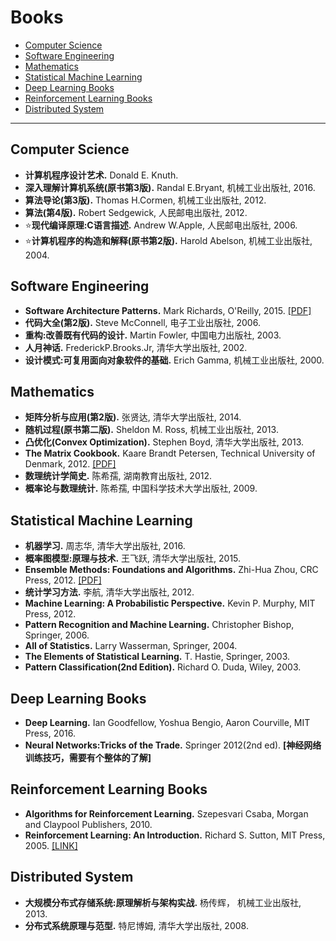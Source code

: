 # Books

- [Computer Science](#computer-science)
- [Software Engineering](#software-engineering)
- [Mathematics](#mathematics)
- [Statistical Machine Learning](#statistical-machine-learning)
- [Deep Learning Books](#deep-learning-books)
- [Reinforcement Learning Books](#reinforcement-learning-books)
- [Distributed System](#distributed-system)
  
--- ---

## Computer Science

- **计算机程序设计艺术.** Donald E. Knuth.
- **深入理解计算机系统(原书第3版).** Randal E.Bryant, 机械工业出版社, 2016.
- **算法导论(第3版).** Thomas H.Cormen, 机械工业出版社, 2012.
- **算法(第4版).** Robert Sedgewick, 人民邮电出版社, 2012.
- :star:**现代编译原理:C语言描述.** Andrew W.Apple, 人民邮电出版社, 2006.
- :star:**计算机程序的构造和解释(原书第2版).**  Harold Abelson, 机械工业出版社, 2004.

## Software Engineering

- **Software Architecture Patterns.** Mark Richards, O'Reilly, 2015. [[PDF]](http://www.oreilly.com/programming/free/files/software-architecture-patterns.pdf)
- **代码大全(第2版).** Steve McConnell, 电子工业出版社, 2006.
- **重构:改善既有代码的设计.** Martin Fowler, 中国电力出版社, 2003.
- **人月神话.** FrederickP.Brooks.Jr, 清华大学出版社, 2002.
- **设计模式:可复用面向对象软件的基础.** Erich Gamma, 机械工业出版社, 2000.

## Mathematics

- **矩阵分析与应用(第2版).** 张贤达, 清华大学出版社, 2014.
- **随机过程(原书第二版).** Sheldon M. Ross, 机械工业出版社, 2013.
- **凸优化(Convex Optimization).** Stephen Boyd, 清华大学出版社, 2013.
- **The Matrix Cookbook.** Kaare Brandt Petersen, Technical University of Denmark, 2012. [[PDF]](https://www.math.uwaterloo.ca/~hwolkowi/matrixcookbook.pdf)
- **数理统计学简史.** 陈希孺, 湖南教育出版社, 2012.
- **概率论与数理统计.** 陈希孺, 中国科学技术大学出版社, 2009.

## Statistical Machine Learning

- **机器学习.** 周志华, 清华大学出版社, 2016.
- **概率图模型:原理与技术.** 王飞跃, 清华大学出版社, 2015.
- **Ensemble Methods: Foundations and Algorithms.** Zhi-Hua Zhou, CRC Press, 2012. [[PDF]](http://www2.islab.ntua.gr/attachments/article/86/Ensemble%20methods%20-%20Zhou.pdf)
- **统计学习方法.** 李航, 清华大学出版社, 2012.
- **Machine Learning: A Probabilistic Perspective.** Kevin P. Murphy, MIT Press, 2012.
- **Pattern Recognition and Machine Learning.** Christopher Bishop, Springer, 2006.
- **All of Statistics.** Larry Wasserman, Springer, 2004.
- **The Elements of Statistical Learning.** T. Hastie, Springer, 2003.
- **Pattern Classification(2nd Edition).** Richard O. Duda, Wiley, 2003.

## Deep Learning Books

- **Deep Learning.** Ian Goodfellow, Yoshua Bengio, Aaron Courville, MIT Press, 2016.
- **Neural Networks:Tricks of the Trade.** Springer 2012(2nd ed). **[神经网络训练技巧，需要有个整体的了解]**

## Reinforcement Learning Books

- **Algorithms for Reinforcement Learning.** Szepesvari Csaba, Morgan and Claypool Publishers, 2010.
- **Reinforcement Learning: An Introduction.** Richard S. Sutton, MIT Press, 2005. [[LINK]](http://www.incompleteideas.net/book/the-book-2nd.html)

## Distributed System

- **大规模分布式存储系统:原理解析与架构实战.** 杨传辉， 机械工业出版社, 2013.
- **分布式系统原理与范型.** 特尼博姆, 清华大学出版社, 2008.
